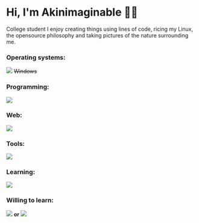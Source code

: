 # Hi, I'm Akinimaginable 🍂🍁

College student
I enjoy creating things using lines of code, ricing my Linux, the opensource philosophy and taking pictures of the nature surrounding me.

### Operating systems:
![](https://skillicons.dev/icons?&i=linux) ~~Windows~~

### Programming:
![](https://skillicons.dev/icons?&i=python,rust,bash)

### Web:
![](https://skillicons.dev/icons?i=html,css,sass,js,alpinejs)

### Tools:
![](https://skillicons.dev/icons?&i=idea,vscode)

### Learning:
![](https://skillicons.dev/icons?&i=c,java)

### Willing to learn:
![](https://skillicons.dev/icons?&i=neovim,rocket) **or** ![](https://skillicons.dev/icons?&i=actix)

